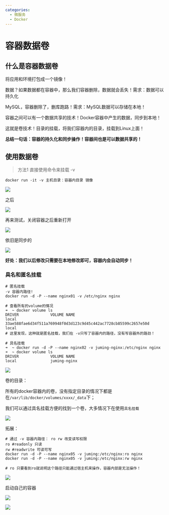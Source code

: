 ```yaml
---
categories:
  - 微服务
  - Docker
---
```

# 容器数据卷

## 什么是容器数据卷

将应用和环境打包成一个镜像！

数据？如果数据都在容器中，那么我们容器删除，数据就会丢失！需求：数据可以持久化

MySQL，容器删除了，删库跑路！需求：MySQL数据可以存储在本地！

容器之间可以有一个数据共享的技术！Docker容器中产生的数据，同步到本地！

这就是卷技术！目录的挂载，将我们容器内的目录，挂载到Linux上面！

**总结一句话：容器的持久化和同步操作！容器间也是可以数据共享的！**

## 使用数据卷

> 方法1 直接使用命令来挂载 -v

```shell
docker run -it -v 主机目录：容器内目录 镜像
```

![](https://coachhe.oss-cn-shenzhen.aliyuncs.com/Docker/20210325155433.png)

之后

![](https://coachhe.oss-cn-shenzhen.aliyuncs.com/Docker/20210325155537.png)

再来测试，关闭容器之后重新打开

![](https://coachhe.oss-cn-shenzhen.aliyuncs.com/Docker/20210325155802.png)

依旧是同步的

![](https://coachhe.oss-cn-shenzhen.aliyuncs.com/Docker/20210325160127.png)

**好处：我们以后修改只需要在本地修改即可，容器内会自动同步！**





### 具名和匿名挂载

```shell
# 匿名挂载
-v 容器内路径!
docker run -d -P --name nginx01 -v /etc/nginx nginx

# 查看所有的volume的情况
➜  ~ docker volume ls    
DRIVER              VOLUME NAME
local               33ae588fae6d34f511a769948f0d3d123c9d45c442ac7728cb85599c2657e50d
local            
# 这里发现，这种就是匿名挂载，我们在 -v只写了容器内的路径，没有写容器外的路劲！

# 具名挂载
➜  ~ docker run -d -P --name nginx02 -v juming-nginx:/etc/nginx nginx
➜  ~ docker volume ls                  
DRIVER              VOLUME NAME
local               juming-nginx

```

![](https://coachhe.oss-cn-shenzhen.aliyuncs.com/Docker/20210325161309.png)

卷的目录：

所有的docker容器内的卷，没有指定目录的情况下都是在`/var/lib/docker/volumes/xxxx/_data`下；

我们可以通过具名挂载方便的找到一个卷，大多情况下在使用`具名挂载`

![](https://coachhe.oss-cn-shenzhen.aliyuncs.com/Docker/20210325162154.png)

拓展：

```shell
# 通过 -v 容器内路径： ro rw 改变读写权限
ro #readonly 只读
rw #readwrite 可读可写
docker run -d -P --name nginx05 -v juming:/etc/nginx:ro nginx
docker run -d -P --name nginx05 -v juming:/etc/nginx:rw nginx

# ro 只要看到ro就说明这个路径只能通过宿主机来操作，容器内部是无法操作！
```

![](https://coachhe.oss-cn-shenzhen.aliyuncs.com/Docker/20210325163225.png)

启动自己的容器

![](https://coachhe.oss-cn-shenzhen.aliyuncs.com/Docker/20210325164604.png)

![](https://coachhe.oss-cn-shenzhen.aliyuncs.com/Docker/20210325164741.png)




